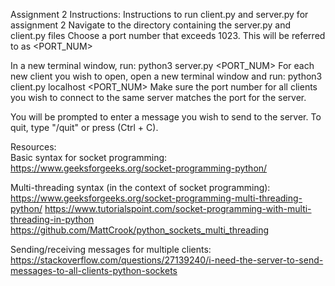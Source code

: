 Assignment 2 Instructions:
Instructions to run client.py and server.py for assignment 2
Navigate to the directory containing the server.py and client.py files 
Choose a port number that exceeds 1023. This will be referred to as <PORT_NUM>

In a new terminal window, run: python3 server.py <PORT_NUM>
For each new client you wish to open, open a new terminal window and run: python3 client.py localhost <PORT_NUM>
Make sure the port number for all clients you wish to connect to the same server matches the port for the server. 

You will be prompted to enter a message you wish to send to the server. To quit, type "/quit" or press (Ctrl + C). 


Resources:
<br>
Basic syntax for socket programming:
https://www.geeksforgeeks.org/socket-programming-python/ 

Multi-threading syntax (in the context of socket programming):
https://www.geeksforgeeks.org/socket-programming-multi-threading-python/
https://www.tutorialspoint.com/socket-programming-with-multi-threading-in-python 
https://github.com/MattCrook/python_sockets_multi_threading 

Sending/receiving messages for multiple clients:
https://stackoverflow.com/questions/27139240/i-need-the-server-to-send-messages-to-all-clients-python-sockets


